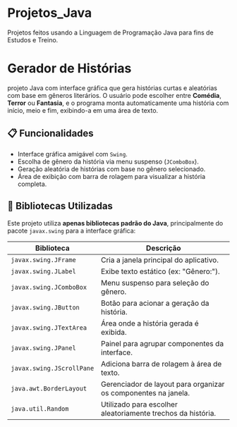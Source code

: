 # Projetos_Java
Projetos feitos usando a Linguagem de Programação Java para fins de Estudos e Treino.

# Gerador de Histórias
projeto Java com interface gráfica que gera histórias curtas e aleatórias com base em gêneros literários. O usuário pode escolher entre **Comédia**, **Terror** ou **Fantasia**, e o programa monta automaticamente uma história com início, meio e fim, exibindo-a em uma área de texto.

## 📋 Funcionalidades

- Interface gráfica amigável com `Swing`.
- Escolha de gênero da história via menu suspenso (`JComboBox`).
- Geração aleatória de histórias com base no gênero selecionado.
- Área de exibição com barra de rolagem para visualizar a história completa.

## 🧰 Bibliotecas Utilizadas

Este projeto utiliza **apenas bibliotecas padrão do Java**, principalmente do pacote `javax.swing` para a interface gráfica:

| Biblioteca        | Descrição |
|-------------------|-----------|
| `javax.swing.JFrame`      | Cria a janela principal do aplicativo. |
| `javax.swing.JLabel`      | Exibe texto estático (ex: "Gênero:"). |
| `javax.swing.JComboBox`   | Menu suspenso para seleção do gênero. |
| `javax.swing.JButton`     | Botão para acionar a geração da história. |
| `javax.swing.JTextArea`   | Área onde a história gerada é exibida. |
| `javax.swing.JPanel`      | Painel para agrupar componentes da interface. |
| `javax.swing.JScrollPane` | Adiciona barra de rolagem à área de texto. |
| `java.awt.BorderLayout`   | Gerenciador de layout para organizar os componentes na janela. |
| `java.util.Random`        | Utilizado para escolher aleatoriamente trechos da história. |

